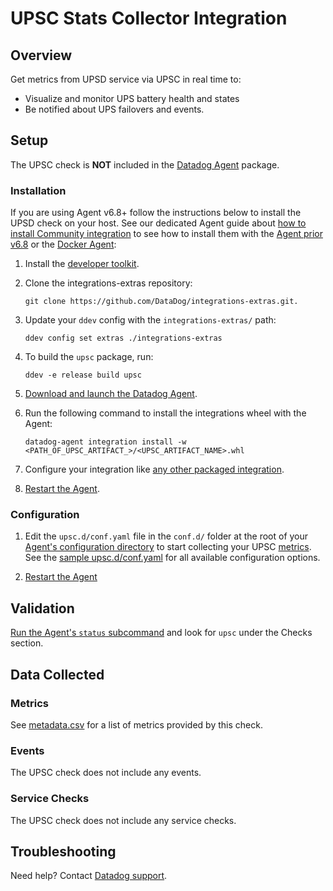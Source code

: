 # UPSC Stats Collector Integration

## Overview

Get metrics from UPSD service via UPSC in real time to:

* Visualize and monitor UPS battery health and states
* Be notified about UPS failovers and events.

## Setup

The UPSC check is **NOT** included in the [Datadog Agent][1] package.

### Installation

If you are using Agent v6.8+ follow the instructions below to install the UPSD check on your host. See our dedicated Agent guide about [how to install Community integration][2] to see how to install them with the [Agent prior v6.8][3] or the [Docker Agent][4]:

1. Install the [developer toolkit][5].
2. Clone the integrations-extras repository:

    ```
    git clone https://github.com/DataDog/integrations-extras.git.
    ```

3. Update your `ddev` config with the `integrations-extras/` path:

    ```
    ddev config set extras ./integrations-extras
    ```

4. To build the `upsc` package, run:

    ```
    ddev -e release build upsc
    ```

5. [Download and launch the Datadog Agent][6].
6. Run the following command to install the integrations wheel with the Agent:

    ```
    datadog-agent integration install -w <PATH_OF_UPSC_ARTIFACT_>/<UPSC_ARTIFACT_NAME>.whl
    ```

7. Configure your integration like [any other packaged integration][7].
8. [Restart the Agent][8].

### Configuration

1. Edit the `upsc.d/conf.yaml` file in the `conf.d/` folder at the root of your [Agent's configuration directory][9] to start collecting your UPSC [metrics](#metric-collection).
  See the [sample upsc.d/conf.yaml][10] for all available configuration options.

2. [Restart the Agent][11]

## Validation

[Run the Agent's `status` subcommand][12] and look for `upsc` under the Checks section.

## Data Collected
### Metrics
See [metadata.csv][13] for a list of metrics provided by this check.

### Events
The UPSC check does not include any events.

### Service Checks
The UPSC check does not include any service checks.

## Troubleshooting
Need help? Contact [Datadog support][14].

[1]: https://app.datadoghq.com/account/settings#agent
[2]: https://docs.datadoghq.com/agent/guide/community-integrations-installation-with-docker-agent
[3]: https://docs.datadoghq.com/agent/guide/community-integrations-installation-with-docker-agent/?tab=agentpriorto68
[4]: https://docs.datadoghq.com/agent/guide/community-integrations-installation-with-docker-agent/?tab=docker
[5]: https://docs.datadoghq.com/developers/integrations/new_check_howto/#developer-toolkit
[6]: https://app.datadoghq.com/account/settings#agent
[7]: https://docs.datadoghq.com/getting_started/integrations
[8]: https://docs.datadoghq.com/agent/guide/agent-commands/?tab=agentv6#restart-the-agent
[9]: https://docs.datadoghq.com/agent/guide/agent-configuration-files/?tab=agentv6#agent-configuration-directory
[10]: https://github.com/DataDog/integrations-extras/blob/master/upsc/datadog_checks/upsc/data/conf.yaml.example
[11]: https://docs.datadoghq.com/agent/guide/agent-commands/?tab=agentv6#start-stop-and-restart-the-agent
[12]: https://docs.datadoghq.com/agent/guide/agent-commands/?tab=agentv6#service-status
[13]: https://github.com/DataDog/integrations-extras/blob/master/upsc/metadata.csv
[14]: http://docs.datadoghq.com/help
